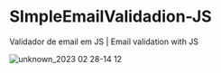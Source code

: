 # SImpleEmailValidadion-JS

Validador de email em JS | Email validation with JS

![unknown_2023 02 28-14 12](https://user-images.githubusercontent.com/102559935/221927817-a7f3f825-c42d-476c-9977-31bb24c4e87b.gif)
